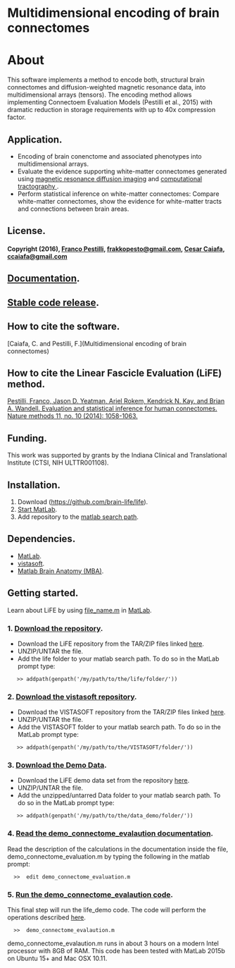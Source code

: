 # Multidimensional encoding of brain connectomes

# About
This software implements a method to encode both, structural brain connectomes and diffusion-weighted magnetic resonance data, into multidimensional arrays (tensors). The encoding method allows implementing Connectoem Evaluation Models (Pestilli et al., 2015) with dramatic reduction in storage requirements with up to 40x compression factor. 

## Application.
* Encoding of brain conenctome and associated phenotypes into multidimensional arrays.
* Evaluate the evidence supporting white-matter connectomes generated using [magnetic resonance diffusion imaging](http://en.wikipedia.org/wiki/Diffusion_MRI) and [computational tractography ](http://en.wikipedia.org/wiki/Tractography).
* Perform statistical inference on white-matter connectomes: Compare white-matter connectomes, show the evidence for white-matter tracts and connections between brain areas.

## License.
#### Copyright (2016), [Franco Pestilli](http://francopestilli.com/), frakkopesto@gmail.com, [Cesar Caiafa](http://web.fi.uba.ar/~ccaiafa), ccaiafa@gmail.com
 
## [Documentation](TBA).

## [Stable code release](TBA).

## How to cite the software.
[Caiafa, C. and Pestilli, F.](Multidimensional encoding of brain connectomes)

## How to cite the Linear Fascicle Evaluation (LiFE) method.
[Pestilli, Franco, Jason D. Yeatman, Ariel Rokem, Kendrick N. Kay, and Brian A. Wandell. Evaluation and statistical inference for human connectomes. Nature methods 11, no. 10 (2014): 1058-1063.](http://www.nature.com/nmeth/journal/v11/n10/abs/nmeth.3098.html)

## Funding.
This work was supported by grants by the Indiana Clinical and Translational Institute (CTSI, NIH ULTTR001108).

## Installation.
1. Download (https://github.com/brain-life/life).
2. [Start MatLab](http://www.mathworks.com/help/matlab/startup-and-shutdown.html).
3. Add repository to the [matlab search path](http://www.mathworks.com/help/matlab/ref/addpath.html).

## Dependencies.
* [MatLab](http://www.mathworks.com/products/matlab/).
* [vistasoft](https://github.com/vistalab/vistasoft).
* [Matlab Brain Anatomy (MBA)](https://github.com/francopestilli/mba).

## Getting started.
Learn about LiFE by using [file_name.m](github.io/file) in [MatLab](http://www.mathworks.com/help/matlab/startup-and-shutdown.html).

### 1. [Download the repository](https://github.com/brain-life/life).
* Download the LiFE repository from the TAR/ZIP files linked [here](https://github.com/brain-life/life/archive/master.zip).
* UNZIP/UNTAR the file.
* Add the life folder to your matlab search path. To do so in the MatLab prompt type: 
```
   >> addpath(genpath('/my/path/to/the/life/folder/'))
```

### 2. [Download the vistasoft repository](https://github.com/vistalab/vistasoft).
* Download the VISTASOFT repository from the TAR/ZIP files linked [here](https://github.com/vistalab/vistasoft/archive/master.zip).
* UNZIP/UNTAR the file.
* Add the VISTASOFT folder to your matlab search path. To do so in the MatLab prompt type: 
```
   >> addpath(genpath('/my/path/to/the/VISTASOFT/folder/'))
```

### 3. [Download the Demo Data](http://PURL-to-DEMO-data).
* Download the LiFE demo data set from the repository [here](https://demo-data/demo_data.tar.gz).
* UNZIP/UNTAR the file.
* Add the unzipped/untarred Data folder to your matlab search path. To do so in the MatLab prompt type:
```
   >> addpath(genpath('/my/path/to/the/data_demo/folder/'))
```

### 4. [Read the demo_connectome_evalaution documentation](http://URL).
Read the description of the calculations in the documentation inside the file, demo_connectome_evaluation.m by typing the following in the matlab prompt: 
```
  >>  edit demo_connectome_evaluation.m
```

### 5. [Run the demo_connectome_evalaution code](URL).
This final step will run the life_demo code. The code will perform the operations described [here](http://URL). 
```
  >>  demo_connectome_evalaution.m
```
demo_connectome_evalaution.m runs in about 3 hours on a modern Intel processor with 8GB of RAM. This code has been tested with MatLab 2015b on Ubuntu 15+ and Mac OSX 10.11.

